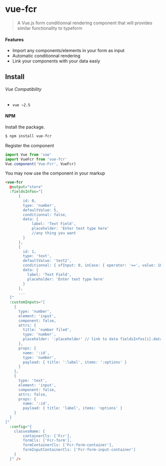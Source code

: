 # vue-fcr

> A Vue.js form conditionnal rendering component that will provides similar functionality to typeform

#### Features
- Import any components/elements in your form as input 
- Automatic conditionnal rendering
- Link your components with your data easly


## Install

###### Vue Compatibility
-  `vue ~2.5`

#### NPM
Install the package.

```bash
$ npm install vue-fcr
```

Register the component

```js
import Vue from 'vue'
import VueFcr from 'vue-fcr'
Vue.component('Vue-Fcr', VueFcr)
```

You may now use the component in your markup

```html
<vue-fcr
  @output="store"
  :fieldsInfos="[
      { 
        id: 0,
        type: 'number',
        defaultValue: 5,
        conditionnal: false,
        data: {
            label: 'Text Field',
            placeholder: 'Enter text type here'
            //any thing you want
        }
      },
      {
        id: 1,
        type: 'text',
        defaultValue: 'test2',
        conditionnal: { ofInput: 0, inCase: { operator: '==', value: 10 } },
        data: {
          label: 'Text Field',
          placeholder: 'Enter text type here' 
        }
      },
      ...
  ]"
  :customInputs="[
    {
      type: 'number',
      element: 'input',
      component: false,
      attrs: {
        title: 'number filed',
        type: 'number',
        placeholder: ':placeholder' // link to data fieldsInfos[i].data.placeholder
      },
      props: {
        name: ':id',
        type: 'number',
        payload: { title: ':label', items: ':options' }
      }
    },
    {
      type: 'text',
      element: 'input',
      component: false,
      attrs: false,
      props: {
        name: ':id',
        payload: { title: 'label', items: 'options' }
    }
  }
]"
  :config="{
    classesName: {
        containerCls: ['Fcr'],
        formCls: ['Fcr-form'],
        formContainerCls: ['Fcr-form-container'],
        formInputContainerCls: ['Fcr-form-input-container']
    }
  }" />
```
